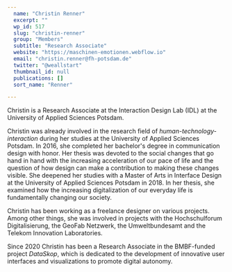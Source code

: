 ```yaml
---
  name: "Christin Renner"
  excerpt: ""
  wp_id: 517
  slug: "christin-renner"
  group: "Members"
  subtitle: "Research Associate"
  website: "https://maschinen-emotionen.webflow.io"
  email: "christin.renner@fh-potsdam.de"
  twitter: "@weallstart"
  thumbnail_id: null
  publications: []
  sort_name: "Renner"

---
```

Christin is a Research Associate at the Interaction Design Lab (IDL) at the University of Applied Sciences Potsdam.

Christin was already involved in the research field of <i>human-technology-interaction</i> during her studies at the University of Applied Sciences Potsdam. In 2016, she completed her bachelor's degree in communication design with honor. Her thesis was devoted to the social changes that go hand in hand with the increasing acceleration of our pace of life and the question of how design can make a contribution to making these changes visible. She deepened her studies with a Master of Arts in Interface Design at the University of Applied Sciences Potsdam in 2018. In her thesis, she examined how the increasing digitalization of our everyday life is fundamentally changing our society.

Christin has been working as a freelance designer on various projects. Among other things, she was involved in projects with the Hochschulforum Digitalisierung, the GeoFab Netzwerk, the Umweltbundesamt and the Telekom Innovation Laboratories.

Since 2020 Christin has been a Research Associate in the BMBF-funded project <i>DataSkop</i>, which is dedicated to the development of innovative user interfaces and visualizations to promote digital autonomy.